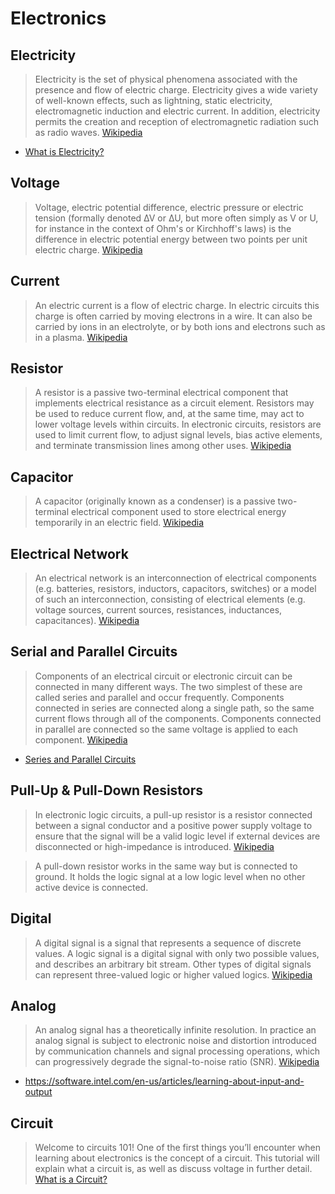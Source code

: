 # Electronics

## Electricity

> Electricity is the set of physical phenomena associated with the presence and flow of electric charge. Electricity gives a wide variety of well-known effects, such as lightning, static electricity, electromagnetic induction and electric current. In addition, electricity permits the creation and reception of electromagnetic radiation such as radio waves. [Wikipedia](https://learn.sparkfun.com/tutorials/what-is-electricity)

- [What is Electricity?](https://learn.sparkfun.com/tutorials/what-is-electricity)

## Voltage

> Voltage, electric potential difference, electric pressure or electric tension (formally denoted ∆V or ∆U, but more often simply as V or U, for instance in the context of Ohm's or Kirchhoff's laws) is the difference in electric potential energy between two points per unit electric charge. [Wikipedia](https://en.wikipedia.org/wiki/Voltage)

## Current

> An electric current is a flow of electric charge. In electric circuits this charge is often carried by moving electrons in a wire. It can also be carried by ions in an electrolyte, or by both ions and electrons such as in a plasma. [Wikipedia](https://en.wikipedia.org/wiki/Electric_current)

## Resistor

> A resistor is a passive two-terminal electrical component that implements electrical resistance as a circuit element. Resistors may be used to reduce current flow, and, at the same time, may act to lower voltage levels within circuits. In electronic circuits, resistors are used to limit current flow, to adjust signal levels, bias active elements, and terminate transmission lines among other uses. [Wikipedia](https://en.wikipedia.org/wiki/Resistor)

## Capacitor

> A capacitor (originally known as a condenser) is a passive two-terminal electrical component used to store electrical energy temporarily in an electric field. [Wikipedia](https://en.wikipedia.org/wiki/Capacitor)

## Electrical Network

> An electrical network is an interconnection of electrical components (e.g. batteries, resistors, inductors, capacitors, switches) or a model of such an interconnection, consisting of electrical elements (e.g. voltage sources, current sources, resistances, inductances, capacitances). [Wikipedia](https://en.wikipedia.org/wiki/Electrical_network)

## Serial and Parallel Circuits

> Components of an electrical circuit or electronic circuit can be connected in many different ways. The two simplest of these are called series and parallel and occur frequently. Components connected in series are connected along a single path, so the same current flows through all of the components. Components connected in parallel are connected so the same voltage is applied to each component. [Wikipedia](https://en.wikipedia.org/wiki/Series_and_parallel_circuits)

- [Series and Parallel Circuits](https://learn.sparkfun.com/tutorials/series-and-parallel-circuits)

## Pull-Up & Pull-Down Resistors

> In electronic logic circuits, a pull-up resistor is a resistor connected between a signal conductor and a positive power supply voltage to ensure that the signal will be a valid logic level if external devices are disconnected or high-impedance is introduced. [Wikipedia](https://en.wikipedia.org/wiki/Pull-up_resistor)

> A pull-down resistor works in the same way but is connected to ground. It holds the logic signal at a low logic level when no other active device is connected.

## Digital 

> A digital signal is a signal that represents a sequence of discrete values. A logic signal is a digital signal with only two possible values, and describes an arbitrary bit stream. Other types of digital signals can represent three-valued logic or higher valued logics. [Wikipedia](https://en.wikipedia.org/wiki/Digital_signal)

## Analog

> An analog signal has a theoretically infinite resolution. In practice an analog signal is subject to electronic noise and distortion introduced by communication channels and signal processing operations, which can progressively degrade the signal-to-noise ratio (SNR). [Wikipedia](https://en.wikipedia.org/wiki/Analog_signal)

- https://software.intel.com/en-us/articles/learning-about-input-and-output

## Circuit

> Welcome to circuits 101! One of the first things you’ll encounter when learning about electronics is the concept of a circuit. This tutorial will explain what a circuit is, as well as discuss voltage in further detail. [What is a Circuit?](https://learn.sparkfun.com/tutorials/what-is-a-circuit)